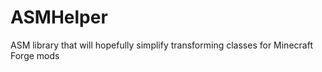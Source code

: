 # ASMHelper

ASM library that will hopefully simplify transforming classes for Minecraft Forge mods
